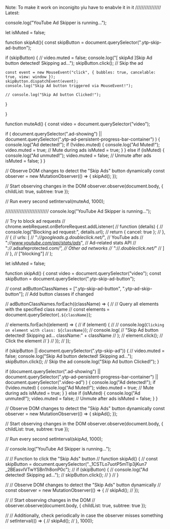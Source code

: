 Note: To make it work on inconigito yiu have to enabvle it in it
////////////////
Latest:

console.log("YouTube Ad Skipper is running...");

let isMuted = false;

function skipAd(){
  const skipButton = document.querySelector(".ytp-skip-ad-button");

  if (skipButton) {
    // video.muted = false;
    console.log("[ skipAd ]Skip Ad button detected! Skipping ad...");
    skipButton.click(); // Skip the ad

    const event = new MouseEvent("click", { bubbles: true, cancelable: true, view: window });
    skipButton.dispatchEvent(event);
    console.log("Skip Ad button triggered via MouseEvent!");

    // console.log("Skip Ad button Clicked!");
  }

}

function muteAd() {
  const video = document.querySelector("video");

  if (
    document.querySelector(".ad-showing") ||
    document.querySelector(".ytp-ad-persistent-progress-bar-container")
  ) {
    console.log("Ad detected!");
    if (!video.muted) {
      console.log("Ad Muted!");
      video.muted = true; // Mute during ads
      isMuted = true;
    }
  } else if (isMuted) {
    console.log("Ad unmuted!");
    video.muted = false; // Unmute after ads
    isMuted = false;
  }
}

// Observe DOM changes to detect the "Skip Ads" button dynamically
const observer = new MutationObserver(() => {
  skipAd();
});

// Start observing changes in the DOM
observer.observe(document.body, { childList: true, subtree: true });

// Run every second
setInterval(muteAd, 1000);


///////////////////////////
console.log("YouTube Ad Skipper is running...");

// Try to block ad requests
// chrome.webRequest.onBeforeRequest.addListener(
//   function (details) {
//     console.log("Blocking ad request:", details.url);
//     return { cancel: true };
//   },
//   {
//     urls: [
//       "*://googleads.g.doubleclick.net/*", // YouTube ads
//       "*://www.youtube.com/api/stats/ads*", // Ad-related stats API
//       "*://*.adsafeprotected.com/*", // Other ad networks
//       "*://*.doubleclick.net/*"
//     ]
//   },
//   ["blocking"]
// );

let isMuted = false;

function skipAd() {
  const video = document.querySelector("video");
  const skipButton = document.querySelector(".ytp-skip-ad-button");

  // const adButtonClassNames = [".ytp-skip-ad-button", ".ytp-ad-skip-button"]; // Add button classes if changed

  // adButtonClassNames.forEach((className) => {
  //   // Query all elements with the specified class name
  //   const elements = document.querySelector(`.${className}`);

  //   elements.forEach((element) => {
  //     if (element) {
  //       // console.log(`Clicking on element with class: ${className}`);
  //       console.log(
  //         "Skip Ad button detected! Skipping ad... className:" + className
  //       );
  //       element.click(); // Click the element
  //     }
  //   });
  // });

  if (skipButton || document.querySelector(".ytp-skip-ad")) {
    // video.muted = false; 
    console.log("Skip Ad button detected! Skipping ad...");
    skipButton.click(); // Skip the ad
    console.log("Skip Ad button Clicked!");
  }

  if (document.querySelector(".ad-showing") || document.querySelector(".ytp-ad-persistent-progress-bar-container") ||  document.querySelector(".video-ad")  ) {
    console.log("Ad detected!");
    if (!video.muted) {
      console.log("Ad Muted!");
      video.muted = true; // Mute during ads
      isMuted = true;
    }
  } else if (isMuted) {
    console.log("Ad unmuted!");
    video.muted = false; // Unmute after ads
    isMuted = false;
  }
}


// Observe DOM changes to detect the "Skip Ads" button dynamically
const observer = new MutationObserver(() => {
  skipAd();
});

// Start observing changes in the DOM
observer.observe(document.body, { childList: true, subtree: true });

// Run every second
setInterval(skipAd, 1000);

// console.log("YouTube Ad Skipper is running...");

// // Function to click the "Skip Ads" button
// function skipAd() {
//   const skipButton = document.querySelector("._1CSTLo7uotP5mTlp3jKun7 _2BEasvIVTwYSBn1h8onP0c");
//   if (skipButton) {
//     console.log("Ad detected! Skipping ad...");
//     skipButton.click();
//   }
// }

// // Observe DOM changes to detect the "Skip Ads" button dynamically
// const observer = new MutationObserver(() => {
//   skipAd();
// });

// // Start observing changes in the DOM
// observer.observe(document.body, { childList: true, subtree: true });

// // Additionally, check periodically in case the observer misses something
// setInterval(() => {
//   skipAd();
// }, 1000);
